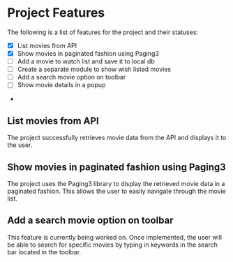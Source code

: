 # Project Features

The following is a list of features for the project and their statuses:

- [x] List movies from API
- [x] Show movies in paginated fashion using Paging3
- [ ] Add a movie to watch list and save it to local db
- [ ] Create a separate module to show wish listed movies
- [ ] Add a search movie option on toolbar
- [ ] Show movie details in a popup 
-  

## List movies from API

The project successfully retrieves movie data from the API and displays it to the user.

## Show movies in paginated fashion using Paging3

The project uses the Paging3 library to display the retrieved movie data in a paginated fashion. This allows the user to easily navigate through the movie list.

## Add a search movie option on toolbar

This feature is currently being worked on. Once implemented, the user will be able to search for specific movies by typing in keywords in the search bar located in the toolbar.
